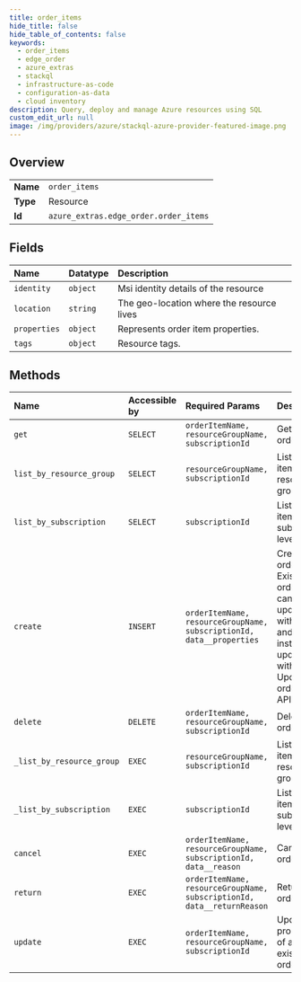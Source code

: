 ```yaml
---
title: order_items
hide_title: false
hide_table_of_contents: false
keywords:
  - order_items
  - edge_order
  - azure_extras    
  - stackql
  - infrastructure-as-code
  - configuration-as-data
  - cloud inventory
description: Query, deploy and manage Azure resources using SQL
custom_edit_url: null
image: /img/providers/azure/stackql-azure-provider-featured-image.png
---
```

  
    

## Overview
<table><tbody>
<tr><td><b>Name</b></td><td><code>order_items</code></td></tr>
<tr><td><b>Type</b></td><td>Resource</td></tr>
<tr><td><b>Id</b></td><td><code>azure_extras.edge_order.order_items</code></td></tr>
</tbody></table>

## Fields
| Name | Datatype | Description |
|:-----|:---------|:------------|
| `identity` | `object` | Msi identity details of the resource |
| `location` | `string` | The geo-location where the resource lives |
| `properties` | `object` | Represents order item properties. |
| `tags` | `object` | Resource tags. |
## Methods
| Name | Accessible by | Required Params | Description |
|:-----|:--------------|:----------------|:------------|
| `get` | `SELECT` | `orderItemName, resourceGroupName, subscriptionId` | Get an order item. |
| `list_by_resource_group` | `SELECT` | `resourceGroupName, subscriptionId` | List order items at resource group level. |
| `list_by_subscription` | `SELECT` | `subscriptionId` | List order items at subscription level. |
| `create` | `INSERT` | `orderItemName, resourceGroupName, subscriptionId, data__properties` | Create an order item. Existing order item cannot be updated with this api and should instead be updated with the Update order item<br />API. |
| `delete` | `DELETE` | `orderItemName, resourceGroupName, subscriptionId` | Delete an order item. |
| `_list_by_resource_group` | `EXEC` | `resourceGroupName, subscriptionId` | List order items at resource group level. |
| `_list_by_subscription` | `EXEC` | `subscriptionId` | List order items at subscription level. |
| `cancel` | `EXEC` | `orderItemName, resourceGroupName, subscriptionId, data__reason` | Cancel order item. |
| `return` | `EXEC` | `orderItemName, resourceGroupName, subscriptionId, data__returnReason` | Return order item. |
| `update` | `EXEC` | `orderItemName, resourceGroupName, subscriptionId` | Update the properties of an existing order item. |
